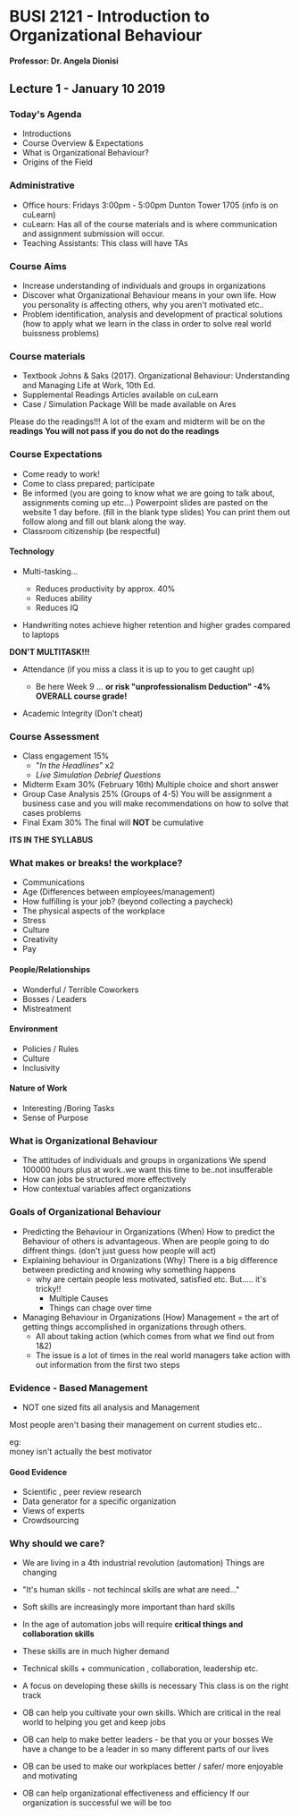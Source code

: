 BUSI 2121 - Introduction to Organizational Behaviour
============================================

#### Professor: Dr. Angela Dionisi

## Lecture 1 - January 10 2019

### Today's Agenda

* Introductions
* Course Overview & Expectations
* What is Organizational Behaviour?
* Origins of the Field

### Administrative

* Office hours: Fridays 3:00pm - 5:00pm Dunton Tower 1705 (info is on cuLearn)
* cuLearn: Has all of the course materials and is where communication and assignment submission will occur.
* Teaching Assistants: This class will have TAs

### Course Aims

* Increase understanding of individuals and groups in organizations
* Discover what Organizational Behaviour means in your own life. How you personality is affecting others, why you aren't motivated etc..
* Problem identification, analysis and development of practical solutions (how to apply what we learn in the class in order to solve real world buissness problems)

### Course materials

* Textbook
Johns & Saks (2017). Organizational Behaviour: Understanding and Managing Life at Work, 10th Ed.
* Supplemental Readings
Articles available on cuLearn
* Case / Simulation Package
Will be made available on Ares

Please do the readings!!!
A lot of the exam and midterm will be on the **readings**
**You will not pass if you do not do the readings**

### Course Expectations

* Come ready to work!
* Come to class prepared; participate
* Be informed (you are going to know what we are going to talk about, assignments coming up etc...)
Powerpoint slides are pasted on the website 1 day before. (fill in the blank type slides)
You can print them out follow along and fill out blank along the way.
* Classroom citizenship (be respectful)

#### Technology

* Multi-tasking...
    * Reduces productivity by approx. 40%
    * Reduces ability
    * Reduces IQ

* Handwriting notes achieve higher retention and higher grades compared to laptops

**DON'T MULTITASK!!!**

* Attendance (if you miss a class it is up to you to get caught up)
    * Be here Week 9 ... **or risk "unprofessionalism Deduction" -4% OVERALL course grade!**

* Academic Integrity (Don't cheat)

### Course Assessment

* Class engagement 15%
    * "*In the Headlines*" x2
    * *Live Simulation Debrief Questions*
* Midterm Exam 30% (February 16th)
Multiple choice and short answer
* Group Case Analysis 25% (Groups of 4-5)
You will be assignment a business case and you will make recommendations on how to solve that cases problems
* Final Exam 30%
The final will **NOT** be cumulative

**ITS IN THE SYLLABUS**

### What makes or breaks! the workplace?

* Communications
* Age (Differences between employees/management)
* How fulfilling is your job? (beyond collecting a paycheck)
* The physical aspects of the workplace
* Stress
* Culture
* Creativity
* Pay

#### People/Relationships

* Wonderful / Terrible Coworkers
* Bosses / Leaders
* Mistreatment

#### Environment

* Policies / Rules
* Culture
 * Inclusivity

#### Nature of Work

* Interesting /Boring Tasks
* Sense of Purpose

### What is Organizational Behaviour

* The attitudes of individuals and groups in organizations
We spend 100000 hours plus at work..we want this time to be..not insufferable
* How can jobs be structured more effectively
* How contextual variables affect organizations

### Goals of Organizational Behaviour

* Predicting the Behaviour in Organizations (When)
How to predict the Behaviour of others is advantageous. When are people going to do diffrent things. (don't just guess how people will act)
* Explaining behaviour in Organizations (Why)
There is a big difference between predicting and knowing why something happens
    * why are certain people less motivated, satisfied etc.
    But..... it's tricky!!
        * Multiple Causes
        * Things can chage over time
* Managing Behaviour in Organizations (How)
Management = the art of getting things accomplished in organizations through others.
    * All about taking action (which comes from what we find out from 1&2)
    * The issue is a lot of times in the real world managers take action with out information from the first two steps

### Evidence - Based Management

* NOT one sized fits all analysis and Management

Most people aren't basing their management on current studies etc..

eg:     
    money isn't actually the best motivator

#### Good Evidence

* Scientific , peer review research
* Data generator for a specific organization
* Views of experts
* Crowdsourcing

### Why should we care?

* We are living in a 4th industrial revolution (automation)
Things are changing

* "It's human skills - not techincal skills are what are need..."

* Soft skills are increasingly more important than hard skills
* In the age of automation jobs will require **critical things and collaboration skills**
* These skills are in much higher demand
* Technical skills + communication , collaboration, leadership etc.

* A focus on developing these skills is necessary
This class is on the right track
* OB can help you cultivate your own skills. Which are critical in the real world to helping you get and keep jobs
* OB can help to make better leaders - be that you or your bosses
We have a change to be a leader in so many different parts of our lives
* OB can be used to make our workplaces better / safer/ more enjoyable and motivating
* OB can help organizational effectiveness and efficiency
If our organization is successful we will be too
